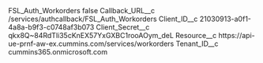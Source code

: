 <?xml version="1.0" encoding="UTF-8"?>
<CustomMetadata xmlns="http://soap.sforce.com/2006/04/metadata" xmlns:xsi="http://www.w3.org/2001/XMLSchema-instance" xmlns:xsd="http://www.w3.org/2001/XMLSchema">
    <label>FSL_Auth_Workorders</label>
    <protected>false</protected>
    <values>
        <field>Callback_URL__c</field>
        <value xsi:type="xsd:string">/services/authcallback/FSL_Auth_Workorders</value>
    </values>
    <values>
        <field>Client_ID__c</field>
        <value xsi:type="xsd:string">21030913-a0f1-4a8a-b9f3-c0748af3b073</value>
    </values>
    <values>
        <field>Client_Secret__c</field>
        <value xsi:type="xsd:string">qkx8Q~84RdTli35cKnEX57YxGXBC1rooAOym_deL</value>
    </values>
    <values>
        <field>Resource__c</field>
        <value xsi:type="xsd:string">https://api-ue-prnf-aw-ex.cummins.com/services/workorders</value>
    </values>
    <values>
        <field>Tenant_ID__c</field>
        <value xsi:type="xsd:string">cummins365.onmicrosoft.com</value>
    </values>
</CustomMetadata>
